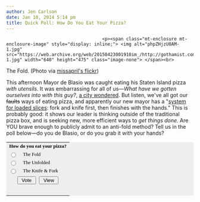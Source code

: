 ```yaml
---
author: Jen Carlson
date: Jan 10, 2014 5:14 pm
title: Quick Poll: How Do You Eat Your Pizza?
---
```


	
										<p><span class="mt-enclosure mt-enclosure-image" style="display: inline;"> <img alt="phpZHjzU0AM-1.jpg" src="https://web.archive.org/web/20150423001910im_/http://gothamist.com/attachments/arts_jen/phpZHjzU0AM-1.jpg" width="640" height="475" class="image-none"> </span><br>
<span class="photo_caption">The Fold. (Photo via <a href="https://web.archive.org/web/20150423001910/https://www.flickr.com/photos/missapril1956/4357827508">missapril&apos;s flickr</a>)</span></p>

<p>This afternoon Mayor de Blasio was caught eating his Staten Island pizza <em>with utensils</em>. It was embarrassing for all of us&#x2014;<em>What have we gotten ourselves into with this guy?</em>, <a href="https://web.archive.org/web/20150423001910/http://gothamist.com/2014/01/10/honeymoons_over_de_blasio_spotted_e.php">a city wondered</a>. But listen, we&apos;ve all got our <strike>faults</strike> ways of eating pizza, and apparently our new mayor has a &quot;<a href="https://web.archive.org/web/20150423001910/https://twitter.com/bcolbyhamilton/status/421752494910226432">system for loaded slices</a>: fork and knife first, then finishes with the hands.&quot; This is probably good: it shows our leader is thinking outside of the traditional pizza box, and is seeking new, more efficient ways to<em> get things done.</em> Are YOU brave enough to publicly admit to an anti-fold method? Tell us in the poll below&#x2014;do you de Blasio, or do you grab it with your hands?</p>

<center><form method="post" action="https://web.archive.org/web/20150423001910/http://poll.pollcode.com/9785371"><table border="0" width="175" bgcolor="EEEEEE" cellspacing="2" cellpadding="0"><tbody><tr><td colspan="2"><font face="Verdana" size="2" color="000000"><b>How do you eat your pizza?</b></font></td></tr><tr><td width="5"><input type="radio" name="answer" value="1" id="9785371answer1"></td><td><font face="Verdana" size="2" color="000000"><label for="9785371answer1">The Fold</label></font></td></tr><tr><td width="5"><input type="radio" name="answer" value="2" id="9785371answer2"></td><td><font face="Verdana" size="2" color="000000"><label for="9785371answer2">The Unfolded</label></font></td></tr><tr><td width="5"><input type="radio" name="answer" value="3" id="9785371answer3"></td><td><font face="Verdana" size="2" color="000000"><label for="9785371answer3">The Knife &amp; Fork</label></font></td></tr><tr><td colspan="2"><center><input type="submit" value=" Vote ">&#xA0;&#xA0;<input type="submit" name="view" value=" View "></center></td></tr><tr><td colspan="2" align="right"><font face="Verdana" size="1" color="000000"></font>&#xA0;</td></tr></tbody></table></form>
</center>					
										
									
				